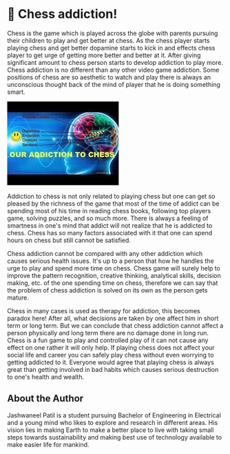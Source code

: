 # 🧠 Chess addiction!

Chess is the game which is played across the globe with parents pursuing their children to play and get better at chess. As the chess player starts playing chess and get better dopamine starts to kick in and effects chess player to get urge of getting more better and better at it. After giving significant amount to chess person starts to develop addiction to play more. Chess addiction is no different than any other video game addiction. Some positions of chess are so aesthetic to watch and play there is always an unconscious thought back of the mind of player that he is doing something smart.

![chess](_static/images/chess_addiction/chess.jpg)

Addiction to chess is not only related to playing chess but one can get so pleased by the richness of the game that most of the time of addict can be spending most of his time in reading chess books, following top players game, solving puzzles, and so much more. There is always a feeling of smartness in one's mind that addict will not realize that he is addicted to chess. Chess has so many factors associated with it that one can spend hours on chess but still cannot be satisfied.

Chess addiction cannot be compared with any other addiction which causes serious health issues. It's up to a person that how he handles the urge to play and spend more time on chess. Chess game will surely help to improve the pattern recognition, creative thinking, analytical skills, decision making, etc. of the one spending time on chess, therefore we can say that the problem of chess addiction is solved on its own as the person gets mature.

Chess in many cases is used as therapy for addiction, this becomes paradox here! After all, what decisions are taken by one affect him in short term or long term. But we can conclude that chess addiction cannot affect a person physically and long term there are no damage done in long run. Chess is a fun game to play and controlled play of it can not cause any effect on one rather it will only help. If playing chess does not affect your social life and career you can safely play chess without even worrying to getting addicted to it. Everyone would agree that playing chess is always great than getting involved in bad habits which causes serious destruction to one's health and wealth.

## About the Author

Jashwaneel Patil is a student pursuing Bachelor of Engineering in Electrical and a young mind who likes to explore and research in different areas. His vision lies in making Earth to make a better place to live with taking small steps towards sustainability and making best use of technology available to make easier life for mankind.